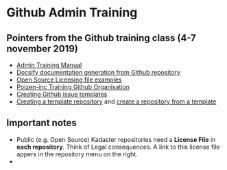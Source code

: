 # Github Admin Training
## Pointers from the Github training class (4-7 november 2019)
- [Admin Training Manual](https://githubtraining.github.io/admin-training)
- [Docsify documentation generation from Github repository](https://docsify.js.org)
- [Open Source Licensing file examples](https://choosealicense.com)
- [Poizen-inc Training Github Organisation](https://github.com/poizen-inc)
- [Creating Github issue templates](https://help.github.com/en/github/building-a-strong-community/about-issue-and-pull-request-templates)
- [Creating a template repository](https://help.github.com/en/github/creating-cloning-and-archiving-repositories/creating-a-template-repository) and [create a repository from a template](https://help.github.com/en/github/creating-cloning-and-archiving-repositories/creating-a-repository-from-a-template)

## Important notes
- Public (e.g. Open Source) Kadaster repositories need a **License File** in **each repository**. Think of Legal consequences. A link to this license file appers in the repository menu on the right.
- 
